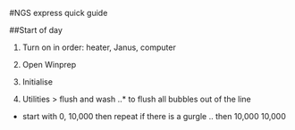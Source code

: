 #NGS express quick guide

##Start of day
1. Turn on in order: heater, Janus, computer

2. Open Winprep

3. Initialise

3. Utilities > flush and wash
..* to flush all bubbles out of the line
* start with 0, 10,000 then repeat if there is a gurgle
.. then 10,000 10,000

